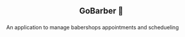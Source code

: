 ## <div align="center">GoBarber 💈</div>

###

An application to manage babershops appointments and schedueling 

